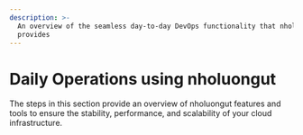```yaml
---
description: >-
  An overview of the seamless day-to-day DevOps functionality that nholuongut
  provides
---
```


# Daily Operations using nholuongut

The steps in this section provide an overview of nholuongut features and tools to ensure the stability, performance, and scalability of your cloud infrastructure.
